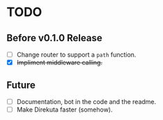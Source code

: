# TODO

## Before v0.1.0 Release
  - [ ] Change router to support a `path` function.
  - [X] ~~Impliment middleware calling.~~

## Future
  - [ ] Documentation, bot in the code and the readme.
  - [ ] Make Direkuta faster (somehow).